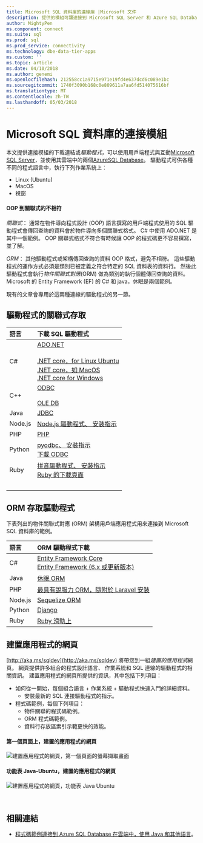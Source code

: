 ```yaml
---
title: Microsoft SQL 資料庫的連線庫 |Microsoft 文件
description: 提供的模組可讓連接到 Microsoft SQL Server 和 Azure SQL Database 中，從各種不同的程式設計語言的用戶端下載的連結。
author: MightyPen
ms.component: connect
ms.suite: sql
ms.prod: sql
ms.prod_service: connectivity
ms.technology: dbe-data-tier-apps
ms.custom: ''
ms.topic: article
ms.date: 04/10/2018
ms.author: genemi
ms.openlocfilehash: 212558cc1a9715e971e19fd4e637dcd6c089e1bc
ms.sourcegitcommit: 1740f3090b168c0e809611a7aa6fd514075616bf
ms.translationtype: MT
ms.contentlocale: zh-TW
ms.lasthandoff: 05/03/2018
---
```

# <a name="connection-modules-for-microsoft-sql-databases"></a>Microsoft SQL 資料庫的連接模組

本文提供連接模組的下載連結或*驅動程式*，可以使用用戶端程式與互動[Microsoft SQL Server](../relational-databases/database-features.md)，並使用其雲端中的兩個[AzureSQL Database](http://docs.microsoft.com/azure/sql-database/)。 驅動程式可供各種不同的程式語言中，執行下列作業系統上：

- Linux (Ubuntu)
- MacOS
- 視窗

#### <a name="oop-to-relational-mismatch"></a>OOP 到關聯式的不相符

*關聯式*： 通常在物件導向程式設計 (OOP) 語言撰寫的用戶端程式使用的 SQL 驅動程式會傳回查詢的資料會於物件導向多個關聯式格式。 C# 中使用 ADO.NET 是其中一個範例。 OOP 關聯式格式不符合有時候讓 OOP 的程式碼更不容易撰寫，並了解。

*ORM*： 其他驅動程式或架構傳回查詢的資料 OOP 格式，避免不相符。 這些驅動程式的運作方式必須是類別已被定義之符合特定的 SQL 資料表的資料行。 然後此驅動程式會執行*物件關聯式對應*(ORM) 做為類別的執行個體傳回查詢的資料。 Microsoft 的 Entity Framework (EF) 的 C# 和 java，休眠是兩個範例。

現有的文章會專用於這兩種連線的驅動程式的另一節。

<a name="anchor-20-drivers-relational-access" />

## <a name="drivers-for-relational-access"></a>驅動程式的關聯式存取


<!--
Each given Microsoft Download Center page should be enhanced
with a link to the next NEWER version page, on the day that the
original page is no longer the latest because the newer page is being added.
But this policy is not agreed on or observed,
putting the links in the following table at risk for being outdated.

PHP driver in Github.com also uses this FWLink:  http://go.microsoft.com/fwlink/?LinkID=518036 ,
although the FWLink is less precise than is http://github.com/Microsoft/msphpsql/tree/dev#install-unix .
-->

| 語言 | 下載 SQL 驅動程式 |
| :------- | :---------------------- |
| C# | [ADO.NET](http://www.microsoft.com/net/download/)<br /><br />[.NET core，for Linux Ubuntu](https://www.microsoft.com/net/core#Ubuntu)<br />[.NET core，如 MacOS](https://www.microsoft.com/net/core#macos)<br />[.NET core for Windows](https://www.microsoft.com/net/core) |
| C++ | [ODBC](./odbc/download-odbc-driver-for-sql-server.md)<br /><br />[OLE DB](https://go.microsoft.com/fwlink/?linkid=871294) |
| Java | [JDBC](./jdbc/download-microsoft-jdbc-driver-for-sql-server.md) |
| Node.js | [Node.js 驅動程式、 安裝指示](./node-js/step-1-configure-development-environment-for-node-js-development.md) |
| PHP | [PHP](./php/download-drivers-php-sql-server.md) |
| Python | [pyodbc、 安裝指示](./python/pyodbc/step-1-configure-development-environment-for-pyodbc-python-development.md)<br />[下載 ODBC](./odbc/download-odbc-driver-for-sql-server.md) |
| Ruby | [拼音驅動程式、 安裝指示](./ruby/step-1-configure-development-environment-for-ruby-development.md)<br />[Ruby 的下載頁面](https://rubyinstaller.org/downloads/) |
| &nbsp; | <br /> |

<a name="anchor-40-drivers-orm-access" />

## <a name="drivers-for-orm-access"></a>ORM 存取驅動程式


下表列出的物件關聯式對應 (ORM) 架構用戶端應用程式用來連接到 Microsoft SQL 資料庫的範例。


| 語言 | ORM 驅動程式下載 |
| :------- | :------------------ |
| C# | [Entity Framework Core](http://docs.microsoft.com/ef/core/)<br />[Entity Framework (6.x 或更新版本)](http://docs.microsoft.com/ef/) |
| Java | [休眠 ORM](http://hibernate.org/orm)|
| PHP | [最具有說服力 ORM，隨附於 Laravel 安裝](http://laravel.com/docs/) |
| Node.js | [Sequelize ORM](http://docs.sequelizejs.com) |
| Python | [Django](http://www.djangoproject.com/) |
| Ruby | [Ruby 滑軌上](http://rubyonrails.org/) |


<a name="anchor-60-build-an-app-webpages" />

## <a name="build-an-app-webpages"></a>建置應用程式的網頁
[http://aka.ms/sqldev](http://aka.ms/sqldev) 將帶您到一組*建置的應用程式*網頁。 網頁提供許多組合的程式設計語言、 作業系統和 SQL 連線的驅動程式的相關資訊。 建置應用程式的網頁所提供的資訊，其中包括下列項目：

- 如何從一開始，每個組合語言 + 作業系統 + 驅動程式快速入門的詳細資料。
    - 安裝最新的 SQL 連接驅動程式的指示。
- 程式碼範例，每個下列項目：
    - 物件關聯的程式碼範例。
    - ORM 程式碼範例。
    - 資料行存放區索引示範更快的效能。

#### <a name="first-page-of-build-an-app-webpages"></a>第一個頁面上，建置的應用程式的網頁
![建置應用程式的網頁，第一個頁面的螢幕擷取畫面][image-ref-163-buildanapp-webpages-first-page]

#### <a name="menu-for-java---ubuntu-of-build-an-app-webpages"></a>功能表 Java-Ubuntu，建置的應用程式的網頁
![建置應用程式的網頁，功能表 Java Ubuntu][image-ref-167-buildanapp-webpages-menu-java-ubuntu]

&nbsp;

## <a name="related-links"></a>相關連結
- [程式碼範例連接到 Azure SQL Database 在雲端中，使用 Java 和其他語言](http://docs.microsoft.com/azure/sql-database/sql-database-connect-query-java)。

<!-- Image references -->

[image-ref-163-buildanapp-webpages-first-page]: ./media/homepage-sql-connection-drivers/gm-aka-ms-sqldev-choose-language-g21.png
[image-ref-167-buildanapp-webpages-menu-java-ubuntu]: ./media/homepage-sql-connection-drivers/gm-aka-ms-sqldev-java-ubuntu-c31.png
